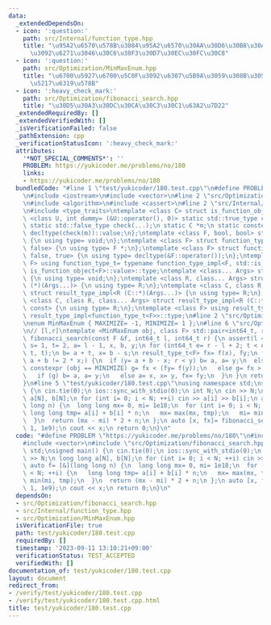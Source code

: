 ```yaml
---
data:
  _extendedDependsOn:
  - icon: ':question:'
    path: src/Internal/function_type.hpp
    title: "\u95A2\u6570\u578B\u3084\u95A2\u6570\u30AA\u30D6\u30B8\u30A7\u30AF\u30C8\
      \u3092\u6271\u3046\u30C6\u30F3\u30D7\u30EC\u30FC\u30C8"
  - icon: ':question:'
    path: src/Optimization/MinMaxEnum.hpp
    title: "\u6700\u5927\u6700\u5C0F\u3092\u6307\u5B9A\u3059\u308B\u305F\u3081\u306E\
      \u5217\u6319\u578B"
  - icon: ':heavy_check_mark:'
    path: src/Optimization/fibonacci_search.hpp
    title: "\u30D5\u30A3\u30DC\u30CA\u30C3\u30C1\u63A2\u7D22"
  _extendedRequiredBy: []
  _extendedVerifiedWith: []
  _isVerificationFailed: false
  _pathExtension: cpp
  _verificationStatusIcon: ':heavy_check_mark:'
  attributes:
    '*NOT_SPECIAL_COMMENTS*': ''
    PROBLEM: https://yukicoder.me/problems/no/180
    links:
    - https://yukicoder.me/problems/no/180
  bundledCode: "#line 1 \"test/yukicoder/180.test.cpp\"\n#define PROBLEM \"https://yukicoder.me/problems/no/180\"\
    \n#include <iostream>\n#include <vector>\n#line 2 \"src/Optimization/fibonacci_search.hpp\"\
    \n#include <algorithm>\n#include <cassert>\n#line 2 \"src/Internal/function_type.hpp\"\
    \n#include <type_traits>\ntemplate <class C> struct is_function_object {\n template\
    \ <class U, int dummy= (&U::operator(), 0)> static std::true_type check(U *);\n\
    \ static std::false_type check(...);\n static C *m;\n static constexpr bool value=\
    \ decltype(check(m))::value;\n};\ntemplate <class F, bool, bool> struct function_type_impl\
    \ {\n using type= void;\n};\ntemplate <class F> struct function_type_impl<F, true,\
    \ false> {\n using type= F *;\n};\ntemplate <class F> struct function_type_impl<F,\
    \ false, true> {\n using type= decltype(&F::operator());\n};\ntemplate <class\
    \ F> using function_type_t= typename function_type_impl<F, std::is_function_v<F>,\
    \ is_function_object<F>::value>::type;\ntemplate <class... Args> struct result_type_impl\
    \ {\n using type= void;\n};\ntemplate <class R, class... Args> struct result_type_impl<R\
    \ (*)(Args...)> {\n using type= R;\n};\ntemplate <class C, class R, class... Args>\
    \ struct result_type_impl<R (C::*)(Args...)> {\n using type= R;\n};\ntemplate\
    \ <class C, class R, class... Args> struct result_type_impl<R (C::*)(Args...)\
    \ const> {\n using type= R;\n};\ntemplate <class F> using result_type_t= typename\
    \ result_type_impl<function_type_t<F>>::type;\n#line 2 \"src/Optimization/MinMaxEnum.hpp\"\
    \nenum MinMaxEnum { MAXIMIZE= -1, MINIMIZE= 1 };\n#line 6 \"src/Optimization/fibonacci_search.hpp\"\
    \n// [l,r]\ntemplate <MinMaxEnum obj, class F> std::pair<int64_t, result_type_t<F>>\
    \ fibonacci_search(const F &f, int64_t l, int64_t r) {\n assert(l <= r);\n int64_t\
    \ s= 1, t= 2, a= l - 1, x, b, y;\n for (int64_t e= r - l + 2; t < e;) std::swap(s+=\
    \ t, t);\n b= a + t, x= b - s;\n result_type_t<F> fx= f(x), fy;\n for (bool g;\
    \ a + b != 2 * x;) {\n  if (y= a + b - x; r < y) b= a, a= y;\n  else {\n   if\
    \ constexpr (obj == MINIMIZE) g= fx < (fy= f(y));\n   else g= fx > (fy= f(y));\n\
    \   if (g) b= a, a= y;\n   else a= x, x= y, fx= fy;\n  }\n }\n return {x, fx};\n\
    }\n#line 5 \"test/yukicoder/180.test.cpp\"\nusing namespace std;\nsigned main()\
    \ {\n cin.tie(0);\n ios::sync_with_stdio(0);\n int N;\n cin >> N;\n long long\
    \ a[N], b[N];\n for (int i= 0; i < N; ++i) cin >> a[i] >> b[i];\n auto f= [&](long\
    \ long n) {\n  long long mx= 0, mi= 1e18;\n  for (int i= 0; i < N; ++i) {\n  \
    \ long long tmp= a[i] + b[i] * n;\n   mx= max(mx, tmp);\n   mi= min(mi, tmp);\n\
    \  }\n  return (mx - mi) * 2 + n;\n };\n auto [x, fx]= fibonacci_search<MINIMIZE>(f,\
    \ 1, 1e9);\n cout << x;\n return 0;\n}\n"
  code: "#define PROBLEM \"https://yukicoder.me/problems/no/180\"\n#include <iostream>\n\
    #include <vector>\n#include \"src/Optimization/fibonacci_search.hpp\"\nusing namespace\
    \ std;\nsigned main() {\n cin.tie(0);\n ios::sync_with_stdio(0);\n int N;\n cin\
    \ >> N;\n long long a[N], b[N];\n for (int i= 0; i < N; ++i) cin >> a[i] >> b[i];\n\
    \ auto f= [&](long long n) {\n  long long mx= 0, mi= 1e18;\n  for (int i= 0; i\
    \ < N; ++i) {\n   long long tmp= a[i] + b[i] * n;\n   mx= max(mx, tmp);\n   mi=\
    \ min(mi, tmp);\n  }\n  return (mx - mi) * 2 + n;\n };\n auto [x, fx]= fibonacci_search<MINIMIZE>(f,\
    \ 1, 1e9);\n cout << x;\n return 0;\n}\n"
  dependsOn:
  - src/Optimization/fibonacci_search.hpp
  - src/Internal/function_type.hpp
  - src/Optimization/MinMaxEnum.hpp
  isVerificationFile: true
  path: test/yukicoder/180.test.cpp
  requiredBy: []
  timestamp: '2023-09-11 13:10:21+09:00'
  verificationStatus: TEST_ACCEPTED
  verifiedWith: []
documentation_of: test/yukicoder/180.test.cpp
layout: document
redirect_from:
- /verify/test/yukicoder/180.test.cpp
- /verify/test/yukicoder/180.test.cpp.html
title: test/yukicoder/180.test.cpp
---
```

